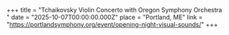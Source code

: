 +++
title = "Tchaikovsky Violin Concerto with Oregon Symphony Orchestra "
date = "2025-10-07T00:00:00.000Z"
place = "Portland, ME"
link = "https://portlandsymphony.org/event/opening-night-visual-sounds/"
+++

